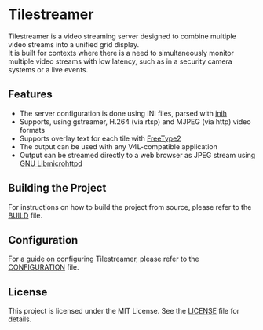 # Tilestreamer
Tilestreamer is a video streaming server designed to combine multiple video streams into a unified grid display.\
It is built for contexts where there is a need to simultaneously monitor multiple video streams with low latency, such as in a security camera systems or a live events.

## Features
* The server configuration is done using INI files, parsed with [inih](https://github.com/benhoyt/inih)
* Supports, using gstreamer, H.264 (via rtsp) and MJPEG (via http) video formats
* Supports overlay text for each tile with [FreeType2](https://freetype.org/)
* The output can be used with any V4L-compatible application
* Output can be streamed directly to a web browser as JPEG stream using [GNU Libmicrohttpd](https://www.gnu.org/software/libmicrohttpd/)

## Building the Project
For instructions on how to build the project from source, please refer to the [BUILD](BUILD.md) file.

## Configuration
For a guide on configuring Tilestreamer, please refer to the [CONFIGURATION](CONFIGURATION.md) file.

## License
This project is licensed under the MIT License. See the [LICENSE](LICENSE) file for details.
